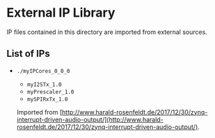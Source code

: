 # External IP Library

IP files contained in this directory are imported from external sources.

## List of IPs

- `./myIPCores_0_0_0`
  - `myI2STx_1.0`
  - `myPrescaler_1.0`
  - `mySPIRxTx_1.0`

  Imported from [http://www.harald-rosenfeldt.de/2017/12/30/zynq-interrupt-driven-audio-output/](http://www.harald-rosenfeldt.de/2017/12/30/zynq-interrupt-driven-audio-output/).
